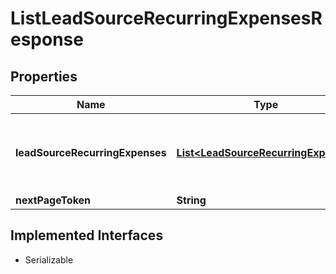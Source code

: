 

# ListLeadSourceRecurringExpensesResponse


## Properties

| Name | Type | Description | Notes |
|------------ | ------------- | ------------- | -------------|
|**leadSourceRecurringExpenses** | [**List&lt;LeadSourceRecurringExpense&gt;**](LeadSourceRecurringExpense.md) | The lead source recurring expenses in the current page |  [optional] |
|**nextPageToken** | **String** |  |  [optional] |


## Implemented Interfaces

* Serializable

